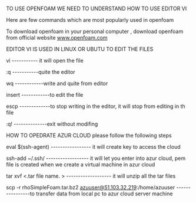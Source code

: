 TO USE OPENFOAM WE NEED TO UNDERSTAND HOW TO USE EDITOR VI

Here are few commands which are most popularly used in openfoam

To download openfoam in your personal computer , download openfoam from official website www.openfoam.com

EDITOR VI IS USED IN LINUX OR UBUTU TO EDIT THE FILES 

vi <name of file>      ----------- it will open the file
  
:q                      -----------quite the editor
  
wq                      ------------write and quite from editor
  
insert                  ------------to edit the file
  
escp                    -------------to stop writing in the editor, it will stop from editing in th file
  
:q!                     --------------exit without modifing

  
HOW TO OPEDRATE AZUR CLOUD
please  follow the following steps
  
eval $(ssh-agent)                   ----------------- it will create key to access the cloud
  
ssh-add ~/.ssh/<name of pem file>   ------------------ it will let you enter into azur cloud, pem file is created when we create a virtual machine in azur cloud
  
tar xvf <.tar file name. >         ------------------- it will unzip all the tar files

scp -r rhoSimpleFoam.tar.bz2 azuuser@51.103.32.219:/home/azuuser ----------------to transfer data from local pc to azur cloud server machine

